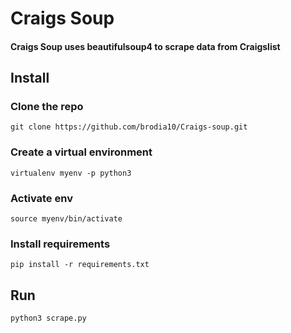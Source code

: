# Craigs Soup

#### Craigs Soup uses beautifulsoup4 to scrape data from Craigslist

## Install

### Clone the repo

`git clone https://github.com/brodia10/Craigs-soup.git`

### Create a virtual environment

`virtualenv myenv -p python3`

### Activate env

`source myenv/bin/activate`

### Install requirements

`pip install -r requirements.txt`

## Run

`python3 scrape.py`
